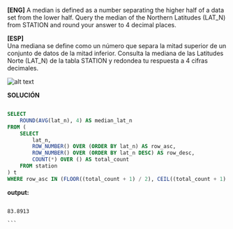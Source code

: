 
**[ENG]**
A median is defined as a number separating the higher half of a data set from the lower half. Query the median of the Northern Latitudes (LAT_N) from STATION and round your answer to 4 decimal places.


**[ESP]**  
Una mediana se define como un número que separa la mitad superior de un conjunto de datos de la mitad inferior. Consulta la mediana de las Latitudes Norte (LAT_N) de la tabla STATION y redondea tu respuesta a 4 cifras decimales.

![alt text](image.jpg)

**SOLUCIÓN**

```sql

SELECT
    ROUND(AVG(lat_n), 4) AS median_lat_n
FROM (
    SELECT
        lat_n,
        ROW_NUMBER() OVER (ORDER BY lat_n) AS row_asc,
        ROW_NUMBER() OVER (ORDER BY lat_n DESC) AS row_desc,
        COUNT(*) OVER () AS total_count
    FROM station
) t
WHERE row_asc IN (FLOOR((total_count + 1) / 2), CEIL((total_count + 1) / 2));


```


**output:**


````

83.8913

```